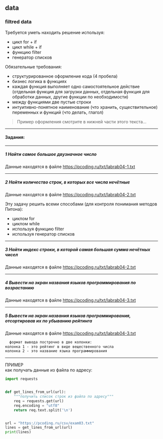 ## data  

### filtred data  

Требуется уметь находить решение используя:  
- цикл for + if  
- цикл while + if  
- функцию filter  
- генератор списков  

Обязательные требования:  
- структурированное оформление кода (4 пробела)  
- бизнес логика в функциях  
- каждая функция выполняет одно самостоятельное действие (отдельная функция для загрузки данных, отдельная функция для обработки данных, другие функции по необходимости)  
- между функциями две пустые строки  
- интуитивно-понятное наименование (что хранить, существительное) переменных и функций (что делать, глагол)  

> Пример оформления смотрите в нижней части этого текста...  

---  

#### Задания:  

---  

##### 1 Найти самое большое двузначное число

Данные находятся в файле https://pcoding.ru/txt/labrab04-1.txt  

---  

##### 2 Найти количество строк, в которых все числа нечётные  

Данные находятся в файле https://pcoding.ru/txt/labrab04-2.txt  

Эту задачу решить всеми способами (для контроля понимания методов Питона):  
- циклом for  
- циклом while  
- используя функцию filter  
- используя генератор списков  

---  

##### 3 Найти индекс строки, в которой самая большая сумма нечётных чисел  

Данные находятся в файле https://pcoding.ru/txt/labrab04-2.txt  

---  

##### 4 Вывести на экран названия языков программирования по возрастанию  

Данные находятся в файле https://pcoding.ru/txt/labrab04-3.txt  

---  

##### 5 Вывести на экран названия языков программирования, отсортировав их по убыванию рейтинга  

Данные находятся в файле https://pcoding.ru/txt/labrab04-3.txt  

```txt
  формат вывода построчно в две колонки: 
колонка 1 - это рейтинг в виде вещественного числа
колонка 2 - это название языка программирования
```

---  

ПРИМЕР  
как получать данные из файла по адресу:  

```py
import requests


def get_lines_from_url(url):
    """получить список строк из файла по адресу"""
    req = requests.get(url)
    req.encoding = "utf8"
    return req.text.split('\n')


url = "https://pcoding.ru/csv/exam03.txt"
lines = get_lines_from_url(url)
print(lines)
```
